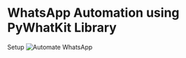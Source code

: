 # WhatsApp Automation using PyWhatKit Library 
Setup
![Automate WhatsApp](https://user-images.githubusercontent.com/43797457/208826714-b6cd2ccb-15bf-4c27-bdb8-0d2c401ab427.png)
